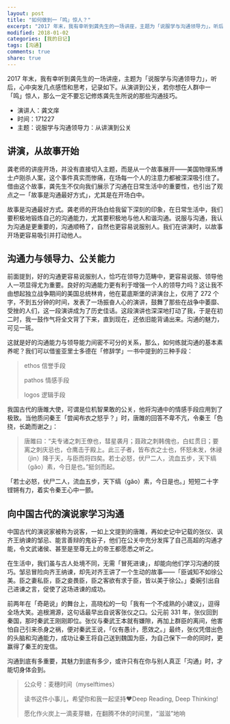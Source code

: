 ```yaml
---
layout: post
title: "如何做到一「鸣」惊人？"
excerpt: "2017 年末，我有幸听到龚先生的一场讲座，主题为「说服学与沟通领导力」，听后，心中突发几点感悟和思考，记录如下。从演讲到公关，若你想在人群中一「鸣」惊人，那么一定不要忘记修炼龚先生所说的那些沟通技巧。"
modified: 2018-01-02
categories: [我的日记]
tags: [沟通]
comments: true
share: true
---
```


2017 年末，我有幸听到龚先生的一场讲座，主题为「说服学与沟通领导力」，听后，心中突发几点感悟和思考，记录如下。从演讲到公关，若你想在人群中一「鸣」惊人，那么一定不要忘记修炼龚先生所说的那些沟通技巧。

- 演讲人：龚文庠
- 时间：171227
- 主题：说服学与沟通领导力：从讲演到公关

## 讲演，从故事开始

龚老师的讲座开场，并没有直接切入主题，而是从一个故事展开——美国物理系博士卢刚杀人案，这个事件真实而惨痛，在场每一个人的注意力都被深深吸引住了。借由这个故事，龚先生不仅向我们展示了沟通在日常生活中的重要性，也引出了观点之一「故事是沟通最好方式」，尤其是在开场白中。

故事是沟通最好方式。龚老师的开场白给我留下深刻的印象，在日常生活中，我们要积极地锻炼自己的沟通能力，尤其要积极地与他人和谐沟通。说服与沟通，我认为沟通是更重要的，沟通顺畅了，自然也更容易说服别人。我们在讲演时，以故事开场更容易吸引并打动他人。

## 沟通力与领导力、公关能力

前面提到，好的沟通更容易说服别人，恰巧在领导力范畴中，更容易说服、领导他人一项显得尤为重要。良好的沟通能力更有利于增强一个人的领导力吗？这让我不由想起独立战争期间的美国总统林肯，他在葛底斯堡的讲演台上，仅用了 272 个字，不到五分钟的时间，发表了一场振奋人心的演讲，鼓舞了那些在战争中萎靡、受挫的人们，这一段演讲成为了历史佳话。这段演讲也深深地打动了我，于是在初二时，我一鼓作气将全文背了下来，直到现在，还依旧能背诵出来。沟通的魅力，可见一斑。

这就是好的沟通能力与领导能力间密不可分的关系，那么，如何练就沟通的基本素养呢？我们可以借鉴亚里士多德在「修辞学」一书中提到的三种手段：

> ethos 信誉手段
> 
> pathos 情感手段
> 
> logos 逻辑手段

我国古代的唐雎大使，可谓是位机智果敢的公关，他将沟通中的情感手段应用到了极致。当他质问秦王「尝闻布衣之怒乎？」时，唐雎的回答不卑不亢，令秦王「色挠，长跪而谢之」：

> 唐雎曰：“夫专诸之刺王僚也，彗星袭月；聂政之刺韩傀也，白虹贯日；要离之刺庆忌也，仓鹰击于殿上。此三子者，皆布衣之士也，怀怒未发，休祲（jìn）降于天，与臣而将四矣。若士必怒，伏尸二人，流血五步，天下缟（gǎo）素，今日是也。”挺剑而起。

「若士必怒，伏尸二人，流血五步，天下缟（gǎo）素，今日是也。」短短二十字铿锵有力，着实令秦王心中一颤。

## 向中国古代的演说家学习沟通

中国古代的演说家被称为说客，一如上文提到的唐雎，再如史记中记载的张仪、讽齐王纳谏的邹忌、能言善辩的鬼谷子，他们在公关中充分发挥了自己高超的沟通才能，令文武诸侯、甚至是至尊无上的帝王都愿悉之听之。

在生活中，我们虽与古人处境不同，无需「冒死进谏」，却能向他们学习沟通的技巧。邹忌冒险向齐王纳谏，却先对齐王讲了一个生动的故事——「臣诚知不如徐公美。臣之妻私臣，臣之妾畏臣，臣之客欲有求于臣，皆以美于徐公。」委婉引出自己进谏之言，促使了这场进谏的成功。

前两年在「奇葩说」的舞台上，高晓松的一句「我有一个不成熟的小建议」，逗得全场大笑。追根溯源，这句话最早出自说客张仪之口。公元前 331 年，张仪回到秦国，那时秦武王刚刚即位。张仪与秦武王本就有嫌隙，再加上群臣的离间，他害怕自己引来杀身之祸，便对秦武王说，「仪有愚计，愿效之。」最终，张仪凭借出色的头脑和沟通能力，成功让秦王将自己送到魏国为臣，为自己保下一命的同时，更赢得了秦王的宠信。

沟通到底有多重要，其魅力到底有多少，或许只有在你与别人真正「沟通」时，才能切身体会到。

> 公众号：麦穗时间（myselftimes）
> 
> 读书这件小事儿，希望你和我一起坚持❤️Deep Reading, Deep Thinking!
> 
> 愿化作火炭上一滴麦芽糖，在翻腾不休的时间里，“滋滋”地响
